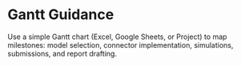 # Gantt Guidance

Use a simple Gantt chart (Excel, Google Sheets, or Project) to map milestones: model selection, connector implementation, simulations, submissions, and report drafting.

